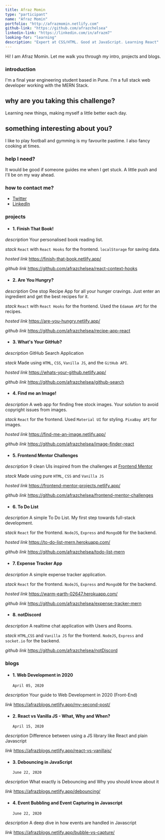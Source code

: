 ```yaml
---
title: Afraz Momin
type: "participant"
name: "Afraz Momin"
portfolio: "http://afrazmomin.netlify.com"
github-link: "https://github.com/afrazchelsea"
linkedin-link: "https://linkedin.com/in/afrazm7"
looking-for: "learning"
description: "Expert at CSS/HTML. Good at JavaScript. Learning React"
---
```


Hi! I am Afraz Momin. Let me walk you through my intro, projects and blogs.

### introduction

I'm a final year engineering student based in Pune. I'm a full stack web developer working with the MERN Stack.

## why are you taking this challenge?

Learning new things, making myself a little better each day.

## something interesting about you?

I like to play football and gymming is my favourite pastime. I also fancy cooking at times.

### help I need?

It would be good if someone guides me when I get stuck. A little push and I'll be on my way ahead.

### how to contact me?

- [Twitter](https://twitter.com/afraz_momin)
- [LinkedIn](https://www.linkedin.com/in/afrazm7/)

### projects

- #### 1. Finish That Book!

_description_ Your personalised book reading list.

_stack_ `React` with `React Hooks` for the frontend. `localStorage` for saving data.

_hosted link_ https://finish-that-book.netlify.app/

_github link_ https://github.com/afrazchelsea/react-context-hooks

- #### 2. Are You Hungry?

_description_ One stop Recipe App for all your hunger cravings. Just enter an ingredient and get the best recipes for it.

_stack_ `React` with `React Hooks` for the frontend. Used the `Edamam API` for the recipes.

_hosted link_ https://are-you-hungry.netlify.app/

_github link_ https://github.com/afrazchelsea/recipe-app-react

- #### 3. What's Your GitHub?

_description_ GitHub Search Application

_stack_ Made using `HTML`, `CSS`, `Vanilla JS`, and the `GitHub API`.

_hosted link_ https://whats-your-github.netlify.app/

_github link_ https://github.com/afrazchelsea/github-search

- #### 4. Find me an Image!

_description_ A web app for finding free stock images. Your solution to avoid copyright issues from images.

_stack_ `React` for the frontend. Used `Material UI` for styling. `PixaBay API` for images.

_hosted link_ https://find-me-an-image.netlify.app/

_github link_ https://github.com/afrazchelsea/image-finder-react

- #### 5. Frontend Mentor Challenges

_description_ 9 clean UIs inspired from the challenges at [Frontend Mentor](https://frontendmentor.io/challenges)

_stack_ Made using pure `HTML`, `CSS` and `Vanilla JS`

_hosted link_ https://frontend-mentor-projects.netlify.app/

_github link_ https://github.com/afrazchelsea/frontend-mentor-challenges

- #### 6. To Do List

_description_ A simple To Do List. My first step towards full-stack development.

_stack_ `React` for the frontend. `NodeJS`, `Express` and `MongoDB` for the backend.

_hosted link_ https://to-do-list-mern.herokuapp.com/

_github link_ https://github.com/afrazchelsea/todo-list-mern

- #### 7. Expense Tracker App

_description_ A simple expense tracker application.

_stack_ `React` for the frontend. `NodeJS`, `Express` and `MongoDB` for the backend.

_hosted link_ https://warm-earth-02647.herokuapp.com/

_github link_ https://github.com/afrazchelsea/expense-tracker-mern

- #### 8. notDiscord

_description_ A realtime chat application with Users and Rooms.

_stack_ `HTML`,`CSS` and `Vanilla JS` for the frontend. `NodeJS`, `Express` and `socket.io` for the backend.

_github link_ https://github.com/afrazchelsea/notDiscord

### blogs

- #### 1. Web Development in 2020
  `April 05, 2020`

_description_ Your guide to Web Development in 2020 (Front-End)

_link_ https://afrazblogs.netlify.app/my-second-post/

- #### 2. React vs Vanilla JS - What, Why and When?
  `April 15, 2020`

_description_ Difference between using a JS library like React and plain Javascript

_link_ https://afrazblogs.netlify.app/react-vs-vanillajs/

- #### 3. Debouncing in JavaScript
  `June 22, 2020`

_description_ What exactly is Debouncing and Why you should know about it

_link_ https://afrazblogs.netlify.app/debouncing/

- #### 4. Event Bubbling and Event Capturing in Javascript
  `June 22, 2020`

_description_ A deep dive in how events are handled in Javascript

_link_ https://afrazblogs.netlify.app/bubble-vs-capture/
